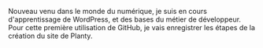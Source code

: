 
Nouveau venu dans le monde du numérique, je suis en cours d'apprentissage de WordPress, et des bases du métier de développeur.
Pour cette première utilisation de GitHub, je vais enregistrer les étapes de la création du site de Planty.

<!---
cedricc29/cedricc29 is a ✨ special ✨ repository because its `README.md` (this file) appears on your GitHub profile.
You can click the Preview link to take a look at your changes.
--->
